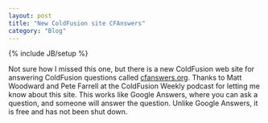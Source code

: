 ```yaml
---
layout: post
title: "New ColdFusion site CFAnswers"
category: "Blog"
---
```

{% include JB/setup %}

Not sure how I missed this one, but there is a new ColdFusion web site for answering ColdFusion questions called [cfanswers.org](http://www.cfanswers.org/). Thanks to Matt Woodward and Pete Farrell at the ColdFusion Weekly podcast for letting me know about this site. This works like Google Answers, where you can ask a question, and someone will answer the question. Unlike Google Answers, it is free and has not been shut down.